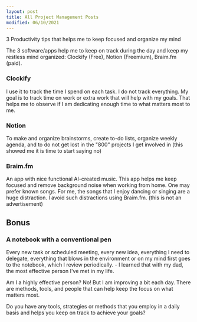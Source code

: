 ```yaml
---
layout: post
title: All Project Management Posts
modified: 06/10/2021
---
```


3 Productivity tips that helps me to keep focused and organize my mind

The 3 software/apps help me to keep on track during the day and keep my restless mind organized: Clockify (Free), Notion (Freemium), Braim.fm (paid). 

### Clockify  
  
I use it to track the time I spend on each task. I do not track everything. My goal is to track time on work or extra work that will help with my goals. That helps me to observe if I am dedicating enough time to what matters most to me.

### Notion 
  
To make and organize brainstorms, create to-do lists, organize weekly agenda, and to do not get lost in the "800" projects I get involved in (this showed me it is time to start saying no)

### Braim.fm 
  
An app with nice functional AI-created music. This app helps me keep focused and remove background noise when working from home. One may prefer known songs. For me, the songs that I enjoy dancing or singing are a huge distraction. I avoid such distractions using Braim.fm. (this is not an advertisement)

## Bonus

### A notebook with a conventional pen 
  
Every new task or scheduled meeting, every new idea, everything I need to delegate, everything that blows in the environment or on my mind first goes to the notebook, which I review periodically. - I learned that with my dad, the most effective person I've met in my life.  

Am I a highly effective person? No! But I am improving a bit each day. There are methods, tools, and people that can help keep the focus on what matters most.  

Do you have any tools, strategies or methods that you employ in a daily basis and helps you keep on track to achieve your goals? 

